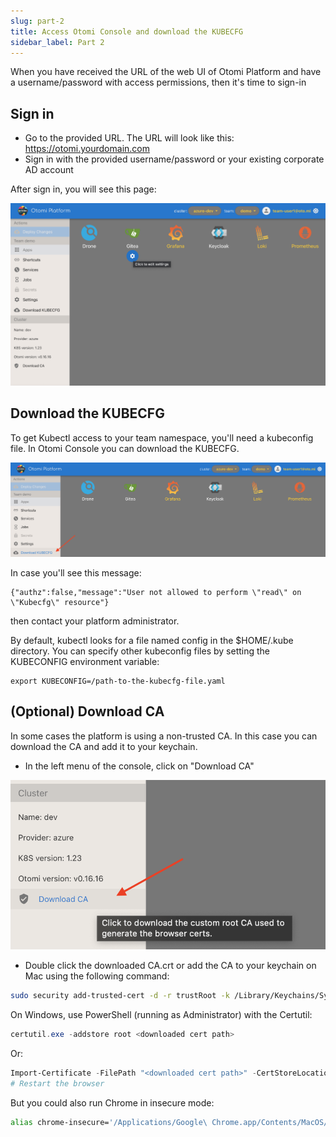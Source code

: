 ```yaml
---
slug: part-2
title: Access Otomi Console and download the KUBECFG
sidebar_label: Part 2
---
```


When you have received the URL of the web UI of Otomi Platform and have a username/password with access permissions, then it's time to sign-in

## Sign in

- Go to the provided URL. The URL will look like this: https://otomi.yourdomain.com
- Sign in with the provided username/password or your existing corporate AD account

After sign in, you will see this page:

![Team apps](../../img/team-apps.png)

## Download the KUBECFG

To get Kubectl access to your team namespace, you'll need a kubeconfig file. In Otomi Console you can download the KUBECFG.

![kubecfg](../../img/kubecfg.png)

In case you'll see this message:

```
{"authz":false,"message":"User not allowed to perform \"read\" on \"Kubecfg\" resource"}
```

then contact your platform administrator.

By default, kubectl looks for a file named config in the $HOME/.kube directory. You can specify other kubeconfig files by setting the KUBECONFIG environment variable:

```
export KUBECONFIG=/path-to-the-kubecfg-file.yaml
```


## (Optional) Download CA

In some cases the platform is using a non-trusted CA. In this case you can download the CA and add it to your keychain.

- In the left menu of the console, click on "Download CA"

![kubecfg](../../img/ca.png)

- Double click the downloaded CA.crt or add the CA to your keychain on Mac using the following command:

```bash
sudo security add-trusted-cert -d -r trustRoot -k /Library/Keychains/System.keychain ~/Downloads/ca.crt
```

On Windows, use PowerShell (running as Administrator) with the Certutil:

```powershell
certutil.exe -addstore root <downloaded cert path>
```

Or:

```powershell
Import-Certificate -FilePath "<downloaded cert path>" -CertStoreLocation Cert:\LocalMachine\Root
# Restart the browser
```

But you could also run Chrome in insecure mode:

```bash
alias chrome-insecure='/Applications/Google\ Chrome.app/Contents/MacOS/Google\ Chrome --ignore-certificate-errors --ignore-urlfetcher-cert-requests &> /dev/null'
```
